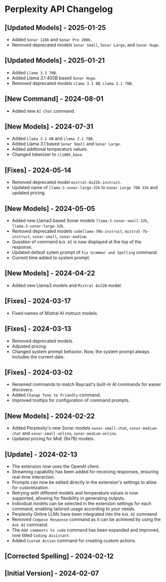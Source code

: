 # Perplexity API Changelog

## [Updated Models] - 2025-01-25

- Added `Sonar 128k` and `Sonar Pro 200k`.
- Removed deprecated models `Sonar Small`, `Sonar Large`, and `Sonar Huge`.

## [Updated Models] - 2025-01-21

- Added `Llama 3.3 70B`.
- Added Llama 3.1 405B based `Sonar Huge`.
- Removed deprecated models `Llama 3.1 8B`, `Llama 3.1 70B`.

## [New Command] - 2024-08-01

- Added new `AI Chat` command.

## [New Models] - 2024-07-31

- Added `Llama 3.1 8B` and `Llama 3.1 70B`.
- Added Llama 3.1 based `Sonar Small` and `Sonar Large`.
- Added addtional temperaturs values.
- Changed tokenizer to `cl100k_base`.

## [Fixes] - 2024-05-14

- Removed deprecated model `mixtral-8x22b-instruct`.
- Updated name of `llama-3-sonar-large-32k` to `Sonar Large 70B 32k` and updated pricing.

## [New Models] - 2024-05-05

- Added new Llama3 based Sonar models `llama-3-sonar-small-32k`, `llama-3-sonar-large-32k`.
- Removed deprecated models `codellama-70b-instruct`, `mistral-7b-instruct`, `sonar-small`, `sonar-medium`.
- Question of command `Ask AI` is now displayed at the top of the response.
- Updated default sytem prompt of `Fix Grammar and Spelling` command.
- Current time added to system prompt.

## [New Models] - 2024-04-22

- Added new Llama3 models and `Mixtral 8x22B` model.

## [Fixes] - 2024-03-17

- Fixed names of Mistral AI instruct models.

## [Fixes] - 2024-03-13

- Removed deprecated models.
- Adjusted pricing.
- Changed system prompt behavior. Now, the system prompt always includes the current date.

## [Fixes] - 2024-03-02

- Renamed commands to match Raycast's built-in AI commands for easier discovery.
- Added `Change Tone to Friendly` command.
- Improved tooltips for configuration of command prompts.

## [New Models] - 2024-02-22

- Added Perplexity's new Sonar models `sonar-small-chat`, `sonar-medium-chat` and `sonar-small-online`, `sonar-medium-online`.
- Updated pricing for MoE (8x7B) models.

## [Update] - 2024-02-13

- The extension now uses the OpenAI client.
- Streaming capability has been added for receiving responses, ensuring real-time interaction.
- Prompts can now be edited directly in the extension's settings to allow for customization.
- Retrying with different models and temperature values is now supported, allowing for flexibility in generating outputs.
- Individual models can be selected in the extension settings for each command, enabling tailored usage according to your needs.
- Perplexity Online LLMs have been integrated into the `Ask AI` command.
- Removed `Compose Response` command as it can be achieved by using the `Ask AI` command.
- The `Add comments to code` command has been expanded and improved, now titled `Coding Assistant`.
- Added `Custom Action` command for creating custom actions.

## [Corrected Spelling] - 2024-02-12

## [Initial Version] - 2024-02-07
